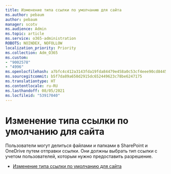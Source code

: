 ```yaml
---
title: Изменение типа ссылки по умолчанию для сайта
ms.author: pebaum
author: pebaum
manager: scotv
ms.audience: Admin
ms.topic: article
ms.service: o365-administration
ROBOTS: NOINDEX, NOFOLLOW
localization_priority: Priority
ms.collection: Adm_O365
ms.custom:
- "9002578"
- "4996"
ms.openlocfilehash: a7bfc4c412a3143fda19fda84479e458a0c53cf4eee90cd84456e83eed860dd2
ms.sourcegitcommit: b5f7da89a650d2915dc652449623c78be6247175
ms.translationtype: HT
ms.contentlocale: ru-RU
ms.lasthandoff: 08/05/2021
ms.locfileid: "53917040"
---
```

# <a name="change-the-default-link-type-for-a-site"></a>Изменение типа ссылки по умолчанию для сайта

Пользователи могут делиться файлами и папками в SharePoint и OneDrive путем отправки ссылки. Они должны выбрать тип ссылки с учетом пользователей, которым нужно предоставить разрешение.

- [Изменение типа ссылки по умолчанию для сайта](https://docs.microsoft.com/sharepoint/change-default-sharing-link)
